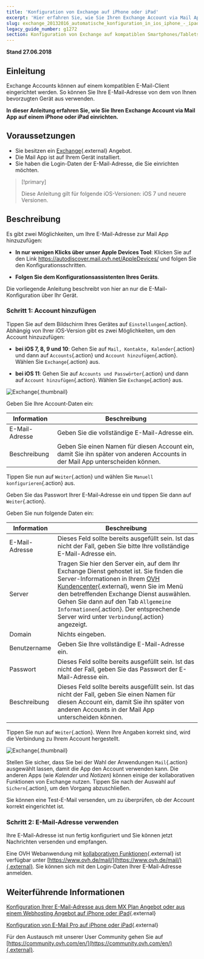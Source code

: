 ```yaml
---
title: 'Konfiguration von Exchange auf iPhone oder iPad'
excerpt: 'Hier erfahren Sie, wie Sie Ihren Exchange Account via Mail App auf einem iPhone oder iPad einrichten.'
slug: exchange_20132016_automatische_konfiguration_in_ios_iphone_-_ipad
legacy_guide_number: g1272
section: Konfiguration von Exchange auf kompatiblen Smartphones/Tablets
---
```


**Stand 27.06.2018**

## Einleitung

Exchange Accounts können auf einem kompatiblen E-Mail-Client eingerichtet werden. So können Sie Ihre E-Mail-Adresse von dem von Ihnen bevorzugten Gerät aus verwenden.

**In dieser Anleitung erfahren Sie, wie Sie Ihren Exchange Account via Mail App auf einem iPhone oder iPad einrichten.**

## Voraussetzungen

- Sie besitzen ein [Exchange](https://www.ovh.com/de/emails/){.external} Angebot.
- Die Mail App ist auf Ihrem Gerät installiert.
- Sie haben die Login-Daten der E-Mail-Adresse, die Sie einrichten möchten.

> [!primary]
>
> Diese Anleitung gilt für folgende iOS-Versionen: iOS 7 und neuere Versionen.
>

## Beschreibung

Es gibt zwei Möglichkeiten, um Ihre E-Mail-Adresse zur Mail App hinzuzufügen:

- **In nur wenigen Klicks über unser Apple Devices Tool**: Klicken Sie auf den Link <https://autodiscover.mail.ovh.net/AppleDevices/> und folgen Sie den Konfigurationsschritten.

- **Folgen Sie dem Konfigurationsassistenten Ihres Geräts**.

Die vorliegende Anleitung beschreibt von hier an nur die E-Mail-Konfiguration über Ihr Gerät.

### Schritt 1: Account hinzufügen

Tippen Sie auf dem Bildschirm Ihres Gerätes auf `Einstellungen`{.action}. Abhängig von Ihrer iOS-Version gibt es zwei Möglichkeiten, um den Account hinzuzufügen:

- **bei iOS 7, 8, 9 und 10**: Gehen Sie auf `Mail, Kontakte, Kalender`{.action} und dann auf `Accounts`{.action} und `Account hinzufügen`{.action}. Wählen Sie `Exchange`{.action} aus.

- **bei iOS 11**: Gehen Sie auf `Accounts und Passwörter`{.action} und dann auf `Account hinzufügen`{.action}. Wählen Sie `Exchange`{.action} aus.

![Exchange](images/configuration-mail-exchange-ios-step1.png){.thumbnail}

Geben Sie Ihre Account-Daten ein:

|Information|Beschreibung|
|---|---|
|E-Mail-Adresse|Geben Sie die vollständige E-Mail-Adresse ein.|
|Beschreibung|Geben Sie einen Namen für diesen Account ein, damit Sie ihn später von anderen Accounts in der Mail App unterscheiden können.|

Tippen Sie nun auf `Weiter`{.action} und wählen Sie `Manuell konfigurieren`{.action} aus.

Geben Sie das Passwort Ihrer E-Mail-Adresse ein und tippen Sie dann auf `Weiter`{.action}.

Geben Sie nun folgende Daten ein:

|Information|Beschreibung|
|---|---|
|E-Mail-Adresse|Dieses Feld sollte bereits ausgefüllt sein. Ist das nicht der Fall, geben Sie bitte Ihre vollständige E-Mail-Adresse ein.|
|Server|Tragen Sie hier den Server ein, auf dem Ihr Exchange Dienst gehostet ist. Sie finden die Server-Informationen in Ihrem [OVH Kundencenter](https://www.ovh.com/auth/?action=gotomanager){.external}, wenn Sie im Menü den betreffenden Exchange Dienst auswählen. Gehen Sie dann auf den Tab `Allgemeine Informationen`{.action}. Der entsprechende Server wird unter `Verbindung`{.action} angezeigt.|
|Domain|Nichts eingeben.|
|Benutzername|Geben Sie Ihre vollständige E-Mail-Adresse ein.|  
|Passwort|Dieses Feld sollte bereits ausgefüllt sein. Ist das nicht der Fall, geben Sie das Passwort der E-Mail-Adresse ein.|
|Beschreibung|Dieses Feld sollte bereits ausgefüllt sein. Ist das nicht der Fall, geben Sie einen Namen für diesen Account ein, damit Sie ihn später von anderen Accounts in der Mail App unterscheiden können.|

Tippen Sie nun auf `Weiter`{.action}. Wenn Ihre Angaben korrekt sind, wird die Verbindung zu Ihrem Account hergestellt.

![Exchange](images/configuration-mail-exchange-ios-step2.png){.thumbnail}

Stellen Sie sicher, dass Sie bei der Wahl der Anwendungen `Mail`{.action} ausgewählt lassen, damit die App den Account verwenden kann. Die anderen Apps (wie *Kalender* und *Notizen*) können einige der kollaborativen Funktionen von Exchange nutzen. Tippen Sie nach der Auswahl auf `Sichern`{.action}, um den Vorgang abzuschließen. 

Sie können eine Test-E-Mail versenden, um zu überprüfen, ob der Account korrekt eingerichtet ist.

### Schritt 2: E-Mail-Adresse verwenden

Ihre E-Mail-Adresse ist nun fertig konfiguriert und Sie können jetzt Nachrichten versenden und empfangen.

Eine OVH Webanwendung mit [kollaborativen Funktionen](https://www.ovh.de/emails/){.external} ist verfügbar unter [https://www.ovh.de/mail/](https://www.ovh.de/mail/){.external}. Sie können sich mit den Login-Daten Ihrer E-Mail-Adresse anmelden.

## Weiterführende Informationen

[Konfiguration Ihrer E-Mail-Adresse aus dem MX Plan Angebot oder aus einem Webhosting Angebot auf iPhone oder iPad](https://docs.ovh.com/de/emails/mail-konfiguration-iphone-ios-91/){.external}

[Konfiguration von E-Mail Pro auf iPhone oder iPad](https://docs.ovh.com/de/emails-pro/iphone-konfiguration){.external}

Für den Austausch mit unserer User Community gehen Sie auf [https://community.ovh.com/en/](https://community.ovh.com/en/){.external}.
